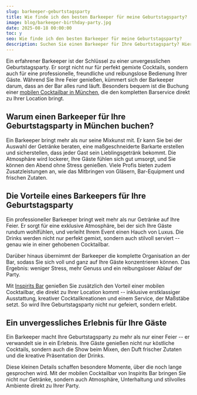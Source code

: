 ```yaml
---
slug: barkeeper-geburtstagsparty
title: Wie finde ich den besten Barkeeper für meine Geburtstagsparty?
image: blog/barkeeper-birthday-party.jpg
date: 2025-08-18 00:00:00
toc: y
seo: Wie finde ich den besten Barkeeper für meine Geburtstagsparty?
description: Suchen Sie einen Barkeeper für Ihre Geburtstagsparty? Hier finden Sie Buchungstipps &amp; die mobile Cocktailbar in München mit Inspirits Bar.
---
```

Ein erfahrener Barkeeper ist der Schlüssel zu einer unvergesslichen Geburtstagsparty. Er sorgt nicht nur für perfekt gemixte Cocktails, sondern auch für eine professionelle, freundliche und reibungslose Bedienung Ihrer Gäste. Während Sie Ihre Feier genießen, kümmert sich der Barkeeper darum, dass an der Bar alles rund läuft. Besonders bequem ist die Buchung einer [mobilen Cocktailbar in München](/service/mobile-bar-munchen/), die den kompletten Barservice direkt zu Ihrer Location bringt.

## Warum einen Barkeeper für Ihre Geburtstagsparty in München buchen?

Ein Barkeeper bringt mehr als nur seine Mixkunst mit. Er kann Sie bei der Auswahl der Getränke beraten, eine maßgeschneiderte Barkarte erstellen und sicherstellen, dass jeder Gast sein Lieblingsgetränk bekommt. Die Atmosphäre wird lockerer, Ihre Gäste fühlen sich gut umsorgt, und Sie können den Abend ohne Stress genießen. Viele Profis bieten zudem Zusatzleistungen an, wie das Mitbringen von Gläsern, Bar-Equipment und frischen Zutaten.

## Die Vorteile eines Barkeepers für Ihre Geburtstagsparty

Ein professioneller Barkeeper bringt weit mehr als nur Getränke auf Ihre Feier. Er sorgt für eine exklusive Atmosphäre, bei der sich Ihre Gäste rundum wohlfühlen, und verleiht Ihrem Event einen Hauch von Luxus. Die Drinks werden nicht nur perfekt gemixt, sondern auch stilvoll serviert -- genau wie in einer gehobenen Cocktailbar.

Darüber hinaus übernimmt der Barkeeper die komplette Organisation an der Bar, sodass Sie sich voll und ganz auf Ihre Gäste konzentrieren können. Das Ergebnis: weniger Stress, mehr Genuss und ein reibungsloser Ablauf der Party.

Mit [Inspirits Bar](/) genießen Sie zusätzlich den Vorteil einer mobilen Cocktailbar, die direkt zu Ihrer Location kommt -- inklusive erstklassiger Ausstattung, kreativer Cocktailkreationen und einem Service, der Maßstäbe setzt. So wird Ihre Geburtstagsparty nicht nur gefeiert, sondern erlebt.

## Ein unvergessliches Erlebnis für Ihre Gäste

Ein Barkeeper macht Ihre Geburtstagsparty zu mehr als nur einer Feier -- er verwandelt sie in ein Erlebnis. Ihre Gäste genießen nicht nur köstliche Cocktails, sondern auch die Show beim Mixen, den Duft frischer Zutaten und die kreative Präsentation der Drinks.

Diese kleinen Details schaffen besondere Momente, über die noch lange gesprochen wird. Mit der mobilen Cocktailbar von Inspirits Bar bringen Sie nicht nur Getränke, sondern auch Atmosphäre, Unterhaltung und stilvolles Ambiente direkt zu Ihrer Party.
